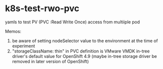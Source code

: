 # k8s-test-rwo-pvc

yamls to test PV (PVC :Read Write Once) access from multiiple pod 

Memos:
1) be aware of setting nodeSelector value to the environment at the time of experiment
2) "storageClassName: thin" in PVC definition is VMware VMDK in-tree driver's default value for OpenShift 4.9 (maybe in-tree storage driver be removed in later version of OpenShift)
